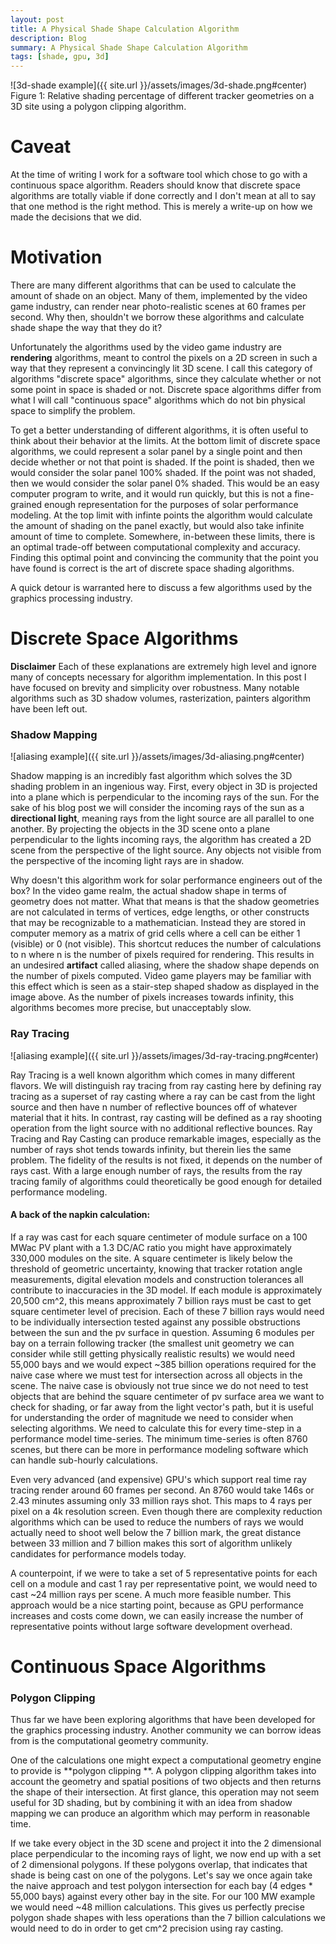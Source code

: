 ```yaml
---
layout: post
title: A Physical Shade Shape Calculation Algorithm
description: Blog
summary: A Physical Shade Shape Calculation Algorithm
tags: [shade, gpu, 3d]
---
```


![3d-shade example]({{ site.url }}/assets/images/3d-shade.png#center)
Figure 1:  Relative shading percentage of different tracker geometries on a 3D site using a polygon clipping algorithm.

# Caveat
At the time of writing I work for a software tool which chose to go with a continuous space algorithm.  Readers should know that discrete space algorithms are totally viable if done correctly and I don't mean at all to say that one method is the right method.  This is merely a write-up on how we made the decisions that we did.


# Motivation
There are many different algorithms that can be used to calculate the amount of shade on an object.  Many of them, implemented by the video game industry, can render near photo-realistic scenes at 60 frames per second.  Why then, shouldn't we borrow these algorithms and calculate shade shape the way that they do it?

Unfortunately the algorithms used by the video game industry are **rendering** algorithms, meant to control the pixels on a 2D screen in such a way that they represent a convincingly lit 3D scene.  I call this category of algorithms "discrete space" algorithms, since they calculate whether or not some point in space is shaded or not.  Discrete space algorithms differ from what I will call "continuous space" algorithms which do not bin physical space to simplify the problem.  

To get a better understanding of different algorithms, it is often useful to think about their behavior at the limits.  At the bottom limit of discrete space algorithms, we could represent a solar panel by a single point and then decide whether or not that point is shaded. If the point is shaded, then we would consider the solar panel 100% shaded.  If the point was not shaded, then we would consider the solar panel 0% shaded.  This would be an easy computer program to write, and it would run quickly, but this is not a fine-grained enough representation for the purposes of solar performance modeling.  At the top limit with infinte points the algorithm would calculate the amount of shading on the panel exactly, but would also take infinite amount of time to complete.  Somewhere, in-between these limits, there is an optimal trade-off between computational complexity and accuracy.  Finding this optimal point and convincing the community that the point you have found is correct is the art of discrete space shading algorithms.

A quick detour is warranted here to discuss a few algorithms used by the graphics processing industry.

# Discrete Space Algorithms

**Disclaimer** Each of these explanations are extremely high level and ignore many of concepts necessary for algorithm implementation.  In this post I have focused on brevity and simplicity over robustness.  Many notable algorithms such as 3D shadow volumes, rasterization, painters algorithm have been left out.

### Shadow Mapping

![aliasing example]({{ site.url }}/assets/images/3d-aliasing.png#center)

Shadow mapping is an incredibly fast algorithm which solves the 3D shading problem in an ingenious way.  First, every object in 3D is projected into a plane which is perpendicular to the incoming rays of the sun.  For the sake of his blog post we will consider the incoming rays of the sun as a **directional light**, meaning rays from the light source are all parallel to one another.  By projecting the objects in the 3D scene onto a plane perpendicular to the lights incoming rays, the algorithm has created a 2D scene from the perspective of the light source.  Any objects not visible from the perspective of the incoming light rays are in shadow.  

Why doesn't this algorithm work for solar performance engineers out of the box?  In the video game realm, the actual shadow shape in terms of geometry does not matter.  What that means is that the shadow geometries are not calculated in terms of vertices, edge lengths, or other constructs that may be recognizable to a mathematician.  Instead they are stored in computer memory as a matrix of grid cells where a cell can be either 1 (visible) or 0 (not visible).  This shortcut reduces the number of calculations to n where n is the number of pixels required for rendering.  This results in an undesired **artifact** called aliasing, where the shadow shape depends on the number of pixels computed.  Video game players may be familiar with this effect which is seen as a stair-step shaped shadow as displayed in the image above.  As the number of pixels increases towards infinity, this algorithms becomes more precise, but unacceptably slow.

### Ray Tracing

![aliasing example]({{ site.url }}/assets/images/3d-ray-tracing.png#center)

Ray Tracing is a well known algorithm which comes in many different flavors.  We will distinguish ray tracing from ray casting here by defining ray tracing as a superset of ray casting where a ray can be cast from the light source and then have n number of reflective bounces off of whatever material that it hits.  In contrast, ray casting will be defined as a ray shooting operation from the light source with no additional reflective bounces.  Ray Tracing and Ray Casting can produce remarkable images, especially as the number of rays shot tends towards infinity, but therein lies the same problem.  The fidelity of the results is not fixed, it depends on the number of rays cast.   With a large enough number of rays, the results from the ray tracing family of algorithms could theoretically be good enough for detailed performance modeling.

#### A back of the napkin calculation: 

If a ray was cast for each square centimeter of module surface on a 100 MWac PV plant with a 1.3 DC/AC ratio you might have approximately 330,000 modules on the site.  A square centimeter is likely below the threshold of geometric uncertainty, knowing that tracker rotation angle measurements, digital elevation models and construction tolerances all contribute to inaccuracies in the 3D model.  If each module is approximately 20,500 cm^2, this means approximately 7 billion rays must be cast to get square centimeter level of precision.  Each of these 7 billion rays would need to be individually intersection tested against any possible obstructions between the sun and the pv surface in question.  Assuming 6 modules per bay on a terrain following tracker (the smallest unit geometry we can consider while still getting physically realistic results) we would need 55,000 bays and we would expect ~385 billion operations required for the naive case where we must test for intersection across all objects in the scene.  The naive case is obviously not true since we do not need to test objects that are behind the square centimeter of pv surface area we want to check for shading, or far away from the light vector's path, but it is useful for understanding the order of magnitude we need to consider when selecting algorithms.  We need to calculate this for every time-step in a performance model time-series.  The minimum time-series is often 8760 scenes, but there can be more in performance modeling software which can handle sub-hourly calculations.  

Even very advanced (and expensive) GPU's which support real time ray tracing render around 60 frames per second.  An 8760 would take 146s or 2.43 minutes assuming only 33 million rays shot.  This maps to 4 rays per pixel on a 4k resolution screen.  Even though there are complexity reduction algorithms which can be used to reduce the numbers of rays we would actually need to shoot well below the 7 billion mark, the great distance between 33 million and 7 billion makes this sort of algorithm unlikely candidates for performance models today. 

A counterpoint, if we were to take a set of 5 representative points for each cell on a module and cast 1 ray per representative point, we would need to cast ~24 million rays per scene.  A much more feasible number.  This approach would be a nice starting point, because as GPU performance increases and costs come down, we can easily increase the number of representative points without large software development overhead.

# Continuous Space Algorithms

### Polygon Clipping

Thus far we have been exploring algorithms that have been developed for the graphics processing industry.  Another community we can borrow ideas from is the computational geometry community.

One of the calculations one might expect a computational geometry engine to provide is **polygon clipping **.  A polygon clipping algorithm takes into account the geometry and spatial positions of two objects and then returns the shape of their intersection.  At first glance, this operation may not seem useful for 3D shading, but by combining it with an idea from shadow mapping we can produce an algorithm which may perform in reasonable time.  

If we take every object in the 3D scene and project it into the 2 dimensional place perpendicular to the incoming rays of light, we now end up with a set of 2 dimensional polygons.  If these polygons overlap, that indicates that shade is being cast on one of the polygons.  Let's say we once again take the naive approach and test polygon intersection for each bay (4 edges * 55,000 bays) against every other bay in the site.  For our 100 MW example we would need ~48 million calculations.  This gives us perfectly precise  polygon shade shapes with less operations than the 7 billion calculations we would need to do in order to get cm^2 precision using ray casting.







